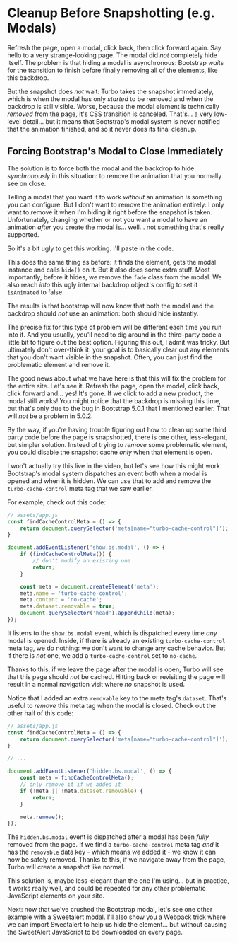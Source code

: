 # Cleanup Before Snapshotting (e.g. Modals)

Refresh the page, open a modal, click back, then click forward again. Say hello
to a very strange-looking page. The modal did *not* completely hide itself. The
problem is that hiding a modal is asynchronous: Bootstrap *waits* for the transition
to finish before finally removing all of the elements, like this backdrop.

But the snapshot does *not* wait: Turbo takes the snapshot immediately, which is
when the modal has only *started* to be removed and when the backdrop is still
visible. Worse, because the modal element is technically *removed* from the page,
it's CSS transition is canceled. That's... a very low-level detail... but it
means that Bootstrap's modal system is never notified that the animation finished,
and so it never does its final cleanup.

## Forcing Bootstrap's Modal to Close Immediately

The solution is to force both the modal and the backdrop to hide *synchronously*
in this situation: to remove the animation that you normally see on close.

Telling a modal that you want it to work *without* an animation *is* something
you can configure. But I don't want to remove the animation entirely: I only
want to remove it when I'm hiding it right before the snapshot is taken.
Unfortunately, changing whether or not you want a modal to have an animation
*after* you create the modal is... well... not something that's really supported.

So it's a bit ugly to get this working. I'll paste in the code.

This does the same thing as before: it finds the element, gets the modal instance
and calls `hide()` on it. But it also does some extra stuff. Most importantly, before
it hides, we remove the `fade` class from the modal. We also reach *into* this
ugly internal backdrop object's config to set it `isAnimated` to false.

The results is that bootstrap will now know that both the modal and the backdrop
should *not* use an animation: both should hide instantly.

The precise fix for this type of problem will be different each time you run into
it. And you usually, you'll need to dig around in the third-party code a little bit
to figure out the best option. Figuring this out, I admit was tricky. But ultimately
don't over-think it: your goal is to basically clear out any elements that you don't
want visible in the snapshot. Often, you can just find the problematic element and
remove it.

The good news about what we have here is that this will fix the problem for the
entire site. Let's see it. Refresh the page, open the model, click back, click
forward and... yes! It's gone. If we click to add a new product, the modal still
works! You might notice that the backdrop is missing this time, but that's only due
to the bug in Bootstrap 5.0.1 that I mentioned earlier. That will *not* be a problem
in 5.0.2.

By the way, if you're having trouble figuring out how to clean up some third
party code before the page is snapshotted, there is one other, less-elegant,
but simpler solution. Instead of trying to *remove* some problematic element,
you could disable the snapshot cache *only* when that element is open.

I won't actually try this live in the video, but let's see how this might work.
Bootstrap's modal system dispatches an event both when a modal is opened and
when it is hidden. We can use that to add and remove the `turbo-cache-control`
meta tag that we saw earlier.

For example, check out this code:

```js
// assets/app.js
const findCacheControlMeta = () => {
    return document.querySelector('meta[name="turbo-cache-control"]');
}

document.addEventListener('show.bs.modal', () => {
    if (findCacheControlMeta()) {
        // don't modify an existing one
        return;
    }

    const meta = document.createElement('meta');
    meta.name = 'turbo-cache-control';
    meta.content = 'no-cache';
    meta.dataset.removable = true;
    document.querySelector('head').appendChild(meta);
});
```

It listens to the `show.bs.modal` event, which is dispatched every time *any*
modal is opened. Inside, if there is already an existing `turbo-cache-control`
meta tag, we do nothing: we don't want to change any cache behavior. But if
there is *not* one, we add a `turbo-cache-control` set to `no-cache`.

Thanks to this, if we leave the page after the modal is open, Turbo will see
that this page should *not* be cached. Hitting back or revisiting the page
will result in a normal navigation visit where *no* snapshot is used.

Notice that I added an extra `removable` key to the meta tag's `dataset`. That's
useful to *remove* this meta tag when the modal is closed. Check out the other
half of this code:

```js
// assets/app.js
const findCacheControlMeta = () => {
    return document.querySelector('meta[name="turbo-cache-control"]');
}

// ...

document.addEventListener('hidden.bs.modal', () => {
    const meta = findCacheControlMeta();
    // only remove it if we added it
    if (!meta || !meta.dataset.removable) {
        return;
    }

    meta.remove();
});
```

The `hidden.bs.modal` event is dispatched after a modal has been *fully* removed
from the page. If we find a `turbo-cache-control` meta tag *and* it has the
`removable` data key - which means *we* added it - we know it can now be safely
removed. Thanks to this, if we navigate away from the page, Turbo will create a
snapshot like normal.

This solution is, maybe less-elegant than the one I'm using... but in practice,
it works really well, and could be repeated for any other problematic JavaScript
elements on your site.

Next: now that we've crushed the Bootstrap modal, let's see one other example
with a Sweetalert modal. I'll also show you a Webpack trick where we can import
Sweetalert to help us hide the element... but without causing the SweetAlert
JavaScript to be downloaded on every page.
